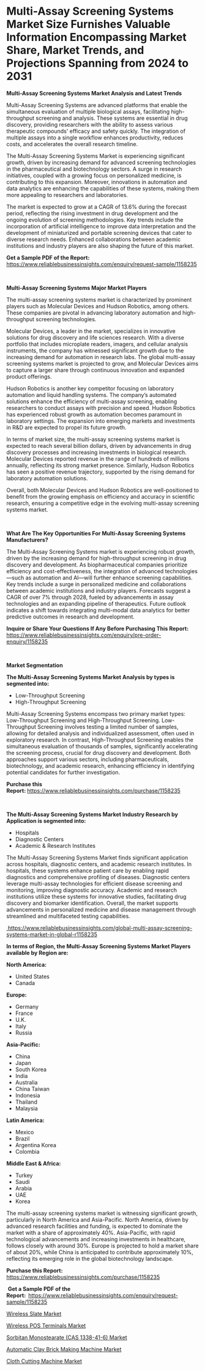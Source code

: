 <p><h1>Multi-Assay Screening Systems Market Size Furnishes Valuable Information Encompassing Market Share, Market Trends, and Projections Spanning from 2024 to 2031</h1></p><p><strong>Multi-Assay Screening Systems Market Analysis and Latest Trends</strong></p>
<p><p>Multi-Assay Screening Systems are advanced platforms that enable the simultaneous evaluation of multiple biological assays, facilitating high-throughput screening and analysis. These systems are essential in drug discovery, providing researchers with the ability to assess various therapeutic compounds' efficacy and safety quickly. The integration of multiple assays into a single workflow enhances productivity, reduces costs, and accelerates the overall research timeline. </p><p>The Multi-Assay Screening Systems Market is experiencing significant growth, driven by increasing demand for advanced screening technologies in the pharmaceutical and biotechnology sectors. A surge in research initiatives, coupled with a growing focus on personalized medicine, is contributing to this expansion. Moreover, innovations in automation and data analytics are enhancing the capabilities of these systems, making them more appealing to researchers and laboratories. </p><p>The market is expected to grow at a CAGR of 13.6% during the forecast period, reflecting the rising investment in drug development and the ongoing evolution of screening methodologies. Key trends include the incorporation of artificial intelligence to improve data interpretation and the development of miniaturized and portable screening devices that cater to diverse research needs. Enhanced collaborations between academic institutions and industry players are also shaping the future of this market.</p></p>
<p><strong>Get a Sample PDF of the Report:&nbsp;</strong> <a href="https://www.reliablebusinessinsights.com/enquiry/request-sample/1158235?utm_campaign=57&utm_medium=2&utm_source=Github&utm_content=ia&utm_term=17112024&utm_id=multi-assay-screening-systems">https://www.reliablebusinessinsights.com/enquiry/request-sample/1158235</a></p>
<p>&nbsp;</p>
<p><strong>Multi-Assay Screening Systems Major Market Players</strong></p>
<p><p>The multi-assay screening systems market is characterized by prominent players such as Molecular Devices and Hudson Robotics, among others. These companies are pivotal in advancing laboratory automation and high-throughput screening technologies.</p><p>Molecular Devices, a leader in the market, specializes in innovative solutions for drug discovery and life sciences research. With a diverse portfolio that includes microplate readers, imagers, and cellular analysis instruments, the company has witnessed significant growth due to the increasing demand for automation in research labs. The global multi-assay screening systems market is projected to grow, and Molecular Devices aims to capture a larger share through continuous innovation and expanded product offerings.</p><p>Hudson Robotics is another key competitor focusing on laboratory automation and liquid handling systems. The company’s automated solutions enhance the efficiency of multi-assay screening, enabling researchers to conduct assays with precision and speed. Hudson Robotics has experienced robust growth as automation becomes paramount in laboratory settings. The expansion into emerging markets and investments in R&D are expected to propel its future growth.</p><p>In terms of market size, the multi-assay screening systems market is expected to reach several billion dollars, driven by advancements in drug discovery processes and increasing investments in biological research. Molecular Devices reported revenue in the range of hundreds of millions annually, reflecting its strong market presence. Similarly, Hudson Robotics has seen a positive revenue trajectory, supported by the rising demand for laboratory automation solutions.</p><p>Overall, both Molecular Devices and Hudson Robotics are well-positioned to benefit from the growing emphasis on efficiency and accuracy in scientific research, ensuring a competitive edge in the evolving multi-assay screening systems market.</p></p>
<p>&nbsp;</p>
<p><strong>What Are The Key Opportunities For Multi-Assay Screening Systems Manufacturers?</strong></p>
<p><p>The Multi-Assay Screening Systems market is experiencing robust growth, driven by the increasing demand for high-throughput screening in drug discovery and development. As biopharmaceutical companies prioritize efficiency and cost-effectiveness, the integration of advanced technologies—such as automation and AI—will further enhance screening capabilities. Key trends include a surge in personalized medicine and collaborations between academic institutions and industry players. Forecasts suggest a CAGR of over 7% through 2028, fueled by advancements in assay technologies and an expanding pipeline of therapeutics. Future outlook indicates a shift towards integrating multi-modal data analytics for better predictive outcomes in research and development.</p></p>
<p><strong>Inquire or Share Your Questions If Any Before Purchasing This Report:</strong> <a href="https://www.reliablebusinessinsights.com/enquiry/pre-order-enquiry/1158235?utm_campaign=57&utm_medium=2&utm_source=Github&utm_content=ia&utm_term=17112024&utm_id=multi-assay-screening-systems">https://www.reliablebusinessinsights.com/enquiry/pre-order-enquiry/1158235</a></p>
<p>&nbsp;</p>
<p><strong>Market Segmentation</strong></p>
<p><strong>The Multi-Assay Screening Systems Market Analysis by types is segmented into:</strong></p>
<p><ul><li>Low-Throughput Screening</li><li>High-Throughput Screening</li></ul></p>
<p><p>Multi-Assay Screening Systems encompass two primary market types: Low-Throughput Screening and High-Throughput Screening. Low-Throughput Screening involves testing a limited number of samples, allowing for detailed analysis and individualized assessment, often used in exploratory research. In contrast, High-Throughput Screening enables the simultaneous evaluation of thousands of samples, significantly accelerating the screening process, crucial for drug discovery and development. Both approaches support various sectors, including pharmaceuticals, biotechnology, and academic research, enhancing efficiency in identifying potential candidates for further investigation.</p></p>
<p><strong>Purchase this Report:&nbsp;</strong><a href="https://www.reliablebusinessinsights.com/purchase/1158235?utm_campaign=57&utm_medium=2&utm_source=Github&utm_content=ia&utm_term=17112024&utm_id=multi-assay-screening-systems">https://www.reliablebusinessinsights.com/purchase/1158235</a></p>
<p>&nbsp;</p>
<p><strong>The Multi-Assay Screening Systems Market Industry Research by Application is segmented into:</strong></p>
<p><ul><li>Hospitals</li><li>Diagnostic Centers</li><li>Academic & Research Institutes</li></ul></p>
<p><p>The Multi-Assay Screening Systems Market finds significant application across hospitals, diagnostic centers, and academic research institutes. In hospitals, these systems enhance patient care by enabling rapid diagnostics and comprehensive profiling of diseases. Diagnostic centers leverage multi-assay technologies for efficient disease screening and monitoring, improving diagnostic accuracy. Academic and research institutions utilize these systems for innovative studies, facilitating drug discovery and biomarker identification. Overall, the market supports advancements in personalized medicine and disease management through streamlined and multifaceted testing capabilities.</p></p>
<p><a href="https://www.reliablebusinessinsights.com/global-multi-assay-screening-systems-market-in-global-r1158235?utm_campaign=57&utm_medium=2&utm_source=Github&utm_content=ia&utm_term=17112024&utm_id=multi-assay-screening-systems">&nbsp;https://www.reliablebusinessinsights.com/global-multi-assay-screening-systems-market-in-global-r1158235</a></p>
<p><strong>In terms of Region, the Multi-Assay Screening Systems Market Players available by Region are:</strong></p>
<p>
    <p> <strong> North America: </strong>
        <ul>
            <li>United States</li>
            <li>Canada</li>
        </ul>
        </p> 
    <p> <strong> Europe: </strong>
        <ul>
            <li>Germany</li>
            <li>France</li>
            <li>U.K.</li>
            <li>Italy</li>
            <li>Russia</li>
        </ul>
        </p> 
    <p> <strong> Asia-Pacific: </strong>
        <ul>
            <li>China</li>
            <li>Japan</li>
            <li>South Korea</li>
            <li>India</li>
            <li>Australia</li>
            <li>China Taiwan</li>
            <li>Indonesia</li>
            <li>Thailand</li>
            <li>Malaysia</li>
        </ul>
        </p> 
    <p> <strong> Latin America: </strong>
        <ul>
            <li>Mexico</li>
            <li>Brazil</li>
            <li>Argentina Korea</li>
            <li>Colombia</li>
        </ul>
        </p> 
    <p> <strong> Middle East & Africa: </strong>
        <ul>
            <li>Turkey</li>
            <li>Saudi</li>
            <li>Arabia</li>
            <li>UAE</li>
            <li>Korea</li>
        </ul>
    </p>
    </p>
<p><p>The multi-assay screening systems market is witnessing significant growth, particularly in North America and Asia-Pacific. North America, driven by advanced research facilities and funding, is expected to dominate the market with a share of approximately 40%. Asia-Pacific, with rapid technological advancements and increasing investments in healthcare, follows closely with around 30%. Europe is projected to hold a market share of about 20%, while China is anticipated to contribute approximately 10%, reflecting its emerging role in the global biotechnology landscape.</p></p>
<p><strong>Purchase this Report: </strong><a href="https://www.reliablebusinessinsights.com/purchase/1158235?utm_campaign=57&utm_medium=2&utm_source=Github&utm_content=ia&utm_term=17112024&utm_id=multi-assay-screening-systems">https://www.reliablebusinessinsights.com/purchase/1158235</a></p>
<p>&nbsp;<strong>Get a Sample PDF of the Report:&nbsp;&nbsp;</strong><a href="https://www.reliablebusinessinsights.com/enquiry/request-sample/1158235?utm_campaign=57&utm_medium=2&utm_source=Github&utm_content=ia&utm_term=17112024&utm_id=multi-assay-screening-systems">https://www.reliablebusinessinsights.com/enquiry/request-sample/1158235</a></p>
<p><strong></strong></p>
<p><p><a href="https://issuu.com/reportprime-2/docs/wireless-slate-market-size-2030.ppt_2e56b75c619efc?utm_campaign=57&utm_medium=2&utm_source=Github&utm_content=ia&utm_term=17112024&utm_id=multi-assay-screening-systems">Wireless Slate Market</a></p><p><a href="https://issuu.com/reportprime-2/docs/wireless-pos-terminals-market-size-_4664ae91f8eb85?utm_campaign=57&utm_medium=2&utm_source=Github&utm_content=ia&utm_term=17112024&utm_id=multi-assay-screening-systems">Wireless POS Terminals Market</a></p><p><a href="https://github.com/NargisHussain75/Market-Research-Report-List-1/blob/main/sorbitan-monostearate-cas-1338-41-6-market.md?utm_campaign=57&utm_medium=2&utm_source=Github&utm_content=ia&utm_term=17112024&utm_id=multi-assay-screening-systems">Sorbitan Monostearate (CAS 1338-41-6) Market</a></p><p><a href="https://www.linkedin.com/pulse/global-automatic-clay-brick-making-machine-market-analysis-k6uoc?utm_campaign=57&utm_medium=2&utm_source=Github&utm_content=ia&utm_term=17112024&utm_id=multi-assay-screening-systems">Automatic Clay Brick Making Machine Market</a></p><p><a href="https://www.linkedin.com/pulse/navigating-cloth-cutting-machine-market-expert-analysis-forecast-lzkoc?utm_campaign=57&utm_medium=2&utm_source=Github&utm_content=ia&utm_term=17112024&utm_id=multi-assay-screening-systems">Cloth Cutting Machine Market</a></p></p>